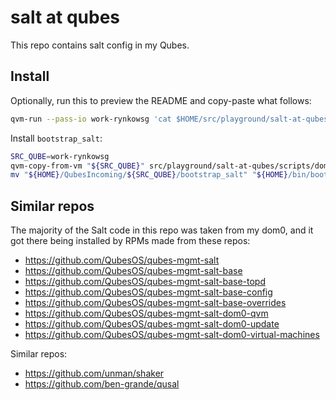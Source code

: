 # salt at qubes

This repo contains salt config in my Qubes.

## Install

Optionally, run this to preview the README and copy-paste what follows:

```bash
qvm-run --pass-io work-rynkowsg 'cat $HOME/src/playground/salt-at-qubes/README.md'
```

Install `bootstrap_salt`:

```bash
SRC_QUBE=work-rynkowsg
qvm-copy-from-vm "${SRC_QUBE}" src/playground/salt-at-qubes/scripts/dom0/bootstrap_salt
mv "${HOME}/QubesIncoming/${SRC_QUBE}/bootstrap_salt" "${HOME}/bin/bootstrap_salt"
```

## Similar repos

The majority of the Salt code in this repo was taken from my dom0,
and it got there being installed by RPMs made from these repos:

- https://github.com/QubesOS/qubes-mgmt-salt
- https://github.com/QubesOS/qubes-mgmt-salt-base
- https://github.com/QubesOS/qubes-mgmt-salt-base-topd
- https://github.com/QubesOS/qubes-mgmt-salt-base-config
- https://github.com/QubesOS/qubes-mgmt-salt-base-overrides
- https://github.com/QubesOS/qubes-mgmt-salt-dom0-qvm
- https://github.com/QubesOS/qubes-mgmt-salt-dom0-update
- https://github.com/QubesOS/qubes-mgmt-salt-dom0-virtual-machines

Similar repos:

- https://github.com/unman/shaker
- https://github.com/ben-grande/qusal
